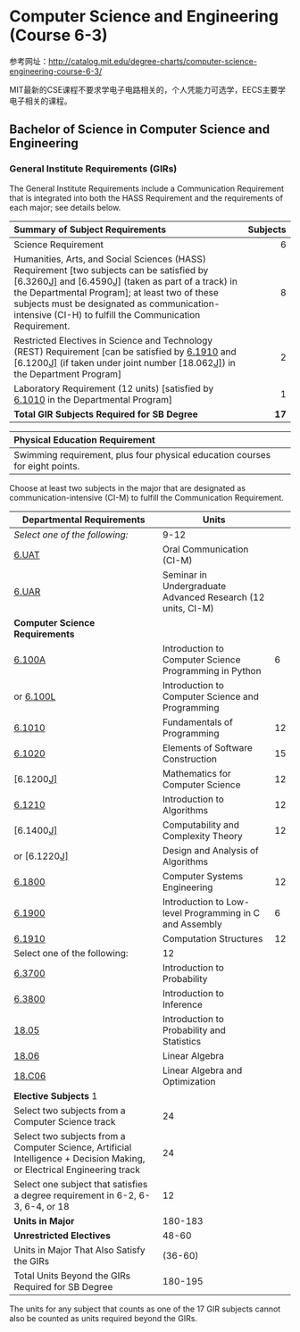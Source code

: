 # Computer Science and Engineering (Course 6-3)

参考网址：http://catalog.mit.edu/degree-charts/computer-science-engineering-course-6-3/

MIT最新的CSE课程不要求学电子电路相关的，个人凭能力可选学，EECS主要学电子相关的课程。

## Bachelor of Science in Computer Science and Engineering



### General Institute Requirements (GIRs)

The General Institute Requirements include a Communication Requirement that is integrated into both the HASS Requirement and the requirements of each major; see details below.

| Summary of Subject Requirements                              | Subjects |
| :----------------------------------------------------------- | -------: |
| Science Requirement                                          |        6 |
| Humanities, Arts, and Social Sciences (HASS) Requirement [two subjects can be satisfied by [6.3260[J\]](http://catalog.mit.edu/search/?P=6.3260) and [6.4590[J\]](http://catalog.mit.edu/search/?P=6.4590) (taken as part of a track) in the Departmental Program]; at least two of these subjects must be designated as communication-intensive (CI-H) to fulfill the Communication Requirement. |        8 |
| Restricted Electives in Science and Technology (REST) Requirement [can be satisfied by [6.1910](http://catalog.mit.edu/search/?P=6.1910) and [6.1200[J\]](http://catalog.mit.edu/search/?P=6.1200) (if taken under joint number [18.062[J\]](http://catalog.mit.edu/search/?P=18.062)) in the Department Program] |        2 |
| Laboratory Requirement (12 units) [satisfied by [6.1010](http://catalog.mit.edu/search/?P=6.1010) in the Departmental Program] |        1 |
| **Total GIR Subjects Required for SB Degree**                |   **17** |



| Physical Education Requirement                               |      |
| :----------------------------------------------------------- | ---: |
| Swimming requirement, plus four physical education courses for eight points. |      |



Choose at least two subjects in the major that are designated as communication-intensive (CI-M) to fulfill the Communication Requirement.

| **Departmental Requirements**                                | **Units**                                                   |      |
| ------------------------------------------------------------ | ----------------------------------------------------------- | ---- |
| *Select one of the following:*                               | 9-12                                                        |      |
| [6.UAT](http://catalog.mit.edu/search/?P=6.UAT)              | Oral Communication (CI-M)                                   |      |
| [6.UAR](http://catalog.mit.edu/search/?P=6.UAR)              | Seminar in Undergraduate Advanced Research (12 units, CI-M) |      |
| **Computer Science Requirements**                            |                                                             |      |
| [6.100A](http://catalog.mit.edu/search/?P=6.100A)            | Introduction to Computer Science Programming in Python      | 6    |
| or [6.100L](http://catalog.mit.edu/search/?P=6.100L)         | Introduction to Computer Science and Programming            |      |
| [6.1010](http://catalog.mit.edu/search/?P=6.1010)            | Fundamentals of Programming                                 | 12   |
| [6.1020](http://catalog.mit.edu/search/?P=6.1020)            | Elements of Software Construction                           | 15   |
| [6.1200[J\]](http://catalog.mit.edu/search/?P=6.1200)        | Mathematics for Computer Science                            | 12   |
| [6.1210](http://catalog.mit.edu/search/?P=6.1210)            | Introduction to Algorithms                                  | 12   |
| [6.1400[J\]](http://catalog.mit.edu/search/?P=6.1400)        | Computability and Complexity Theory                         | 12   |
| or [6.1220[J\]](http://catalog.mit.edu/search/?P=6.1220)     | Design and Analysis of Algorithms                           |      |
| [6.1800](http://catalog.mit.edu/search/?P=6.1800)            | Computer Systems Engineering                                | 12   |
| [6.1900](http://catalog.mit.edu/search/?P=6.1900)            | Introduction to Low-level Programming in C and Assembly     | 6    |
| [6.1910](http://catalog.mit.edu/search/?P=6.1910)            | Computation Structures                                      | 12   |
| Select one of the following:                                 | 12                                                          |      |
| [6.3700](http://catalog.mit.edu/search/?P=6.3700)            | Introduction to Probability                                 |      |
| [6.3800](http://catalog.mit.edu/search/?P=6.3800)            | Introduction to Inference                                   |      |
| [18.05](http://catalog.mit.edu/search/?P=18.05)              | Introduction to Probability and Statistics                  |      |
| [18.06](http://catalog.mit.edu/search/?P=18.06)              | Linear Algebra                                              |      |
| [18.C06](http://catalog.mit.edu/search/?P=18.C06)            | Linear Algebra and Optimization                             |      |
| **Elective Subjects** 1                                      |                                                             |      |
| Select two subjects from a Computer Science track            | 24                                                          |      |
| Select two subjects from a Computer Science, Artificial Intelligence + Decision Making, or Electrical Engineering track | 24                                                          |      |
| Select one subject that satisfies a degree requirement in 6-2, 6-3, 6-4, or 18 | 12                                                          |      |
| **Units in Major**                                           | 180-183                                                     |      |
| **Unrestricted Electives**                                   | 48-60                                                       |      |
| Units in Major That Also Satisfy the GIRs                    | (36-60)                                                     |      |
| Total Units Beyond the GIRs Required for SB Degree           | 180-195                                                     |      |

The units for any subject that counts as one of the 17 GIR subjects cannot also be counted as units required beyond the GIRs.